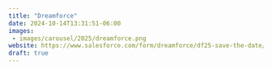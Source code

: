 ```yaml
---
title: "Dreamforce"
date: 2024-10-14T13:31:51-06:00
images:
 - images/carousel/2025/dreamforce.png
website: https://www.salesforce.com/form/dreamforce/df25-save-the-date/
draft: true
---
```


